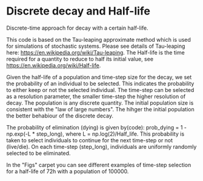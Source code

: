 # Discrete decay and Half-life
Discrete-time approach for decay with a certain half-life.

This code is based on the Tau-leaping approximate method which is used for simulations of stochastic systems.
Please see details of Tau-leaping here: https://en.wikipedia.org/wiki/Tau-leaping.
The Half-life is the time required for a quantity to reduce to half its initial value, see https://en.wikipedia.org/wiki/Half-life.

Given the half-life of a population and time-step size for the decay, we set the probability of an individual to be selected. This indicates the probability to either keep or not the selected individual. The time-step can be selected as a resolution parameter, the smaller time-step the higher resolution of decay. The population is any discrete quantity. The initial population size is consistent with the "law of large numbers". The hihger the initial population the better behabiour of the discrete decay.

The probability of elimination (dying) is given by(code):
prob_dying = 1 - np.exp(-L * step_long), where L = np.log(2)/Half_life.
This probability is taken to select individuals to continue for the next time-step or not (live/die).
On each time-step (step_long), individuals are uniformly randomly selected to be eliminated.

In the "Figs" carpet you can see different examples of time-step selection for a half-life of 72h with a population of 100000.


